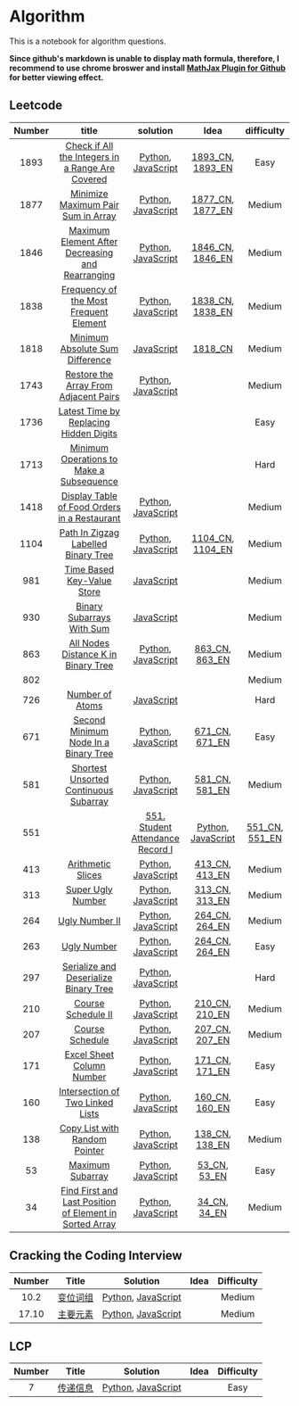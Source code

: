 # Algorithm
This is a notebook for algorithm questions.

**Since github's markdown is unable to display math formula, therefore, I recommend to use chrome broswer and install [MathJax Plugin for Github](https://chrome.google.com/webstore/detail/mathjax-plugin-for-github/ioemnmodlmafdkllaclgeombjnmnbima) for better viewing effect.**

## Leetcode
| Number | title | solution | Idea |difficulty |
|:-:  |:-----:|:---------:| :-------:|:---------:|
|1893|[Check if All the Integers in a Range Are Covered](https://leetcode.com/problems/check-if-all-the-integers-in-a-range-are-covered/)|[Python](./algorithm/python/CheckIfAllTheIntegersInARangeAreCovered.py), [JavaScript](./algorithm/JavaScript/CheckIfAllTheIntegersInARangeAreCovered.js)|[1893_CN](./algorithm/markdown/1893/1893_CN.md), [1893_EN](./algorithm/markdown/1893/1893_EN.md)|Easy|
|1877|[Minimize Maximum Pair Sum in Array](https://leetcode.com/problems/minimize-maximum-pair-sum-in-array/)|[Python](./algorithm/python/MinimizeMaximumPairSumInArray.py), [JavaScript](./algorithm/JavaScript/MinimizeMaximumPairSumInArray.js)|[1877_CN](./algorithm/markdown/1877/1877_CN), [1877_EN](./algorithm/markdown/1877/1877_EN)|Medium|
|1846|[Maximum Element After Decreasing and Rearranging](https://leetcode.com/problems/maximum-element-after-decreasing-and-rearranging/)|[Python](./algorithm/python/MaximumElementAfterDecreasingAndRearranging.py), [JavaScript](./algorithm/JavaScript/MaximumElementAfterDecreasingAndRearranging.js)|[1846_CN](./algorithm/markdown/1846_CN.md), [1846_EN](./algorithm/markdown/1846_EN.md)|Medium|
|1838|[Frequency of the Most Frequent Element](https://leetcode.com/problems/frequency-of-the-most-frequent-element/)|[Python](./algorithm/python/FrequencyOfTheMostFrequentElement.py), [JavaScript](./algorithm/JavaScript/FrequencyOfTheMostFrequentElement.js)|[1838_CN](./algorithm/markdown/1838_CN.md), [1838_EN](./algorithm/markdown/1838_EN.md)|Medium|
|1818|[Minimum Absolute Sum Difference](https://leetcode.com/problems/minimum-absolute-sum-difference/)|[JavaScript](./algorithm/JavaScript/MinimumAbsoluteSumDifference.js)|[1818_CN](./algorithm/markdown/1818_CN.md)|Medium|
|1743|[Restore the Array From Adjacent Pairs](https://leetcode.com/problems/restore-the-array-from-adjacent-pairs/)|[Python](./algorithm/python/RestoreTheArrayFromAdjacentPairs.py), [JavaScript](./algorithm/JavaScript/RestoreTheArrayFromAdjacentPairs.js)||Medium|
|1736|[Latest Time by Replacing Hidden Digits](https://leetcode.com/problems/latest-time-by-replacing-hidden-digits/)|||Easy|
|1713|[Minimum Operations to Make a Subsequence](https://leetcode.com/problems/minimum-operations-to-make-a-subsequence/)|||Hard|
|1418|[Display Table of Food Orders in a Restaurant](https://leetcode.com/problems/display-table-of-food-orders-in-a-restaurant/)|[Python](./algorithm/python/DisplayTableOfFoodOrdersInARestaurant.py), [JavaScript](./algorithm/JavaScript/DisplayTableOfFoodOrdersInARestaurant.js)||Medium|
|1104|[Path In Zigzag Labelled Binary Tree](https://leetcode.com/problems/path-in-zigzag-labelled-binary-tree/)|[Python](./algorithm/python/PathInZigzagLabelledBinaryTree.py), [JavaScript](./algorithm/JavaScript/PathInZigzagLabelledBinaryTree.js)|[1104_CN](./algorithm/markdown/1104_CN.md), [1104_EN](./algorithm/markdown/1104_EN.md)|Medium|
|981|[Time Based Key-Value Store](https://leetcode.com/problems/time-based-key-value-store/)|[JavaScript](./algorithm/JavaScript/TimeBasedKey-ValueStore.js)||Medium|
|930|[Binary Subarrays With Sum](https://leetcode.com/problems/binary-subarrays-with-sum/)|[JavaScript](./algorithm/JavaScript/BinarySubarraysWithSum.js)||Medium|
|863|[All Nodes Distance K in Binary Tree](https://leetcode.com/problems/all-nodes-distance-k-in-binary-tree/)|[Python](./algorithm/python/AllNodesDistanceKInBinaryTree.py), [JavaScript](./algorithm/JavaScript/AllNodesDistanceKInBinaryTree.js)|[863_CN](./algorithm/markdown/863/863_CN.md), [863_EN](./algorithm/markdown/863/863_EN.md)|Medium|
|802||||Medium|
|726|[Number of Atoms](https://leetcode.com/problems/number-of-atoms/)|[JavaScript](./algorithm/JavaScript/NumberOfAtoms.js)||Hard|
|671|[Second Minimum Node In a Binary Tree](https://leetcode.com/problems/second-minimum-node-in-a-binary-tree/)|[Python](./algorithm/python/SecondMinimumNodeInABinaryTree.py), [JavaScript](./algorithm/JavaScript/SecondMinimumNodeInABinaryTree.js)|[671_CN](./algorithm/markdown/671/671_CN.md), [671_EN](./algorithm/markdown/671/671_EN.md)|Easy|
|581|[Shortest Unsorted Continuous Subarray](https://leetcode.com/problems/shortest-unsorted-continuous-subarray/)|[Python](./algorithm/python/ShortestUnsortedContinuousSubarray.py), [JavaScript](./algorithm/JavaScript/ShortestUnsortedContinuousSubarray.js)|[581_CN](./algorithm/markdown/581/581_CN.md), [581_EN](./algorithm/markdown/581/581_EN.md)|Medium|
|551||[551. Student Attendance Record I](https://leetcode.com/problems/student-attendance-record-i/)|[Python](./algorithm/python/StudentAttendanceRecordI.py), [JavaScript](./algorithm/JavaScript/StudentAttendanceRecordI.js)|[551_CN](./algorithm/markdown/551/551_CN.md), [551_EN](./algorithm/markdown/551/551_EN.md)|Easy|
|413|[Arithmetic Slices](https://leetcode.com/problems/arithmetic-slices/)|[Python](./algorithm/python/ArithmeticSlices.py), [JavaScript](./algorithm/JavaScript/ArithmeticSlices.js)|[413_CN](./algorithm/markdown/413/413_CN.md), [413_EN](./algorithm/markdown/413/413_EN.md)|Medium|
|313|[Super Ugly Number](https://leetcode.com/problems/super-ugly-number/)|[Python](./algorithm/python/SuperUglyNumber.py), [JavaScript](./algorithm/JavaScript/SuperUglyNumber.js)|[313_CN](./algorithm/markdown/313/313_CN.md), [313_EN](./algorithm/markdown/313/313_EN.md)|Medium|
|264|[Ugly Number II](https://leetcode.com/problems/ugly-number-ii/)|[Python](./algorithm/python/UglyNumberII.py), [JavaScript](./algorithm/JavaScript/UglyNumberII.js)|[264_CN](./algorithm/markdown/264/264_CN.md), [264_EN](./algorithm/markdown/264/264_EN.md)|Medium|
|263|[Ugly Number](https://leetcode.com/problems/ugly-number/)|[Python](./algorithm/python/UglyNumber.py), [JavaScript](./algorithm/JavaScript/UglyNumber.js)|[264_CN](./algorithm/markdown/263/263_CN.md), [264_EN](./algorithm/markdown/263/263_EN.md)|Easy|
|297|[Serialize and Deserialize Binary Tree](https://leetcode.com/problems/serialize-and-deserialize-binary-tree/)|[Python](./algorithm/python/SerializeAndDeserializeBinaryTree.py), [JavaScript](./algorithm/python/SerializeAndDeserializeBinaryTree.py)||Hard|
|210|[Course Schedule II](https://leetcode.com/problems/course-schedule-ii/)|[Python](./algorithm/python/CourseScheduleII.py), [JavaScript](./algorithm/JavaScript/CourseScheduleII.js)|[210_CN](./algorithm/markdown/210/210_CN.md), [210_EN](./algorithm/markdown/210/210_EN.md)|Medium|
|207|[Course Schedule](https://leetcode.com/problems/course-schedule/)|[Python](./algorithm/python/CourseSchedule.py), [JavaScript](./algorithm/JavaScript/CourseSchedule.js)|[207_CN](./algorithm/markdown/207/207_CN.md), [207_EN](./algorithm/markdown/207/207_EN.md)|Medium|
|171|[Excel Sheet Column Number](https://leetcode.com/problems/excel-sheet-column-number/)|[Python](./algorithm/python/ExcelSheetColumnNumber.py), [JavaScript](./algorithm/JavaScript/ExcelSheetColumnNumber.js)|[171_CN](./algorithm/markdown/171/171_CN.md), [171_EN](./algorithm/markdown/171/171_EN.md)|Easy|
|160|[Intersection of Two Linked Lists](https://leetcode.com/problems/intersection-of-two-linked-lists/)|[Python](./algorithm/python/IntersectionOfTwoLinkedLists.py), [JavaScript](./algorithm/JavaScript/IntersectionOfTwoLinkedLists.js)|[160_CN](./algorithm/markdown/160/160_CN), [160_EN](./algorithm/markdown/160/160_EN)|Easy|
|138|[Copy List with Random Pointer](https://leetcode.com/problems/copy-list-with-random-pointer/)|[Python](./algorithm/python/CopyListWithRandomPointer.py), [JavaScript](./algorithm/JavaScript/CopyListWithRandomPointer.js)|[138_CN](./algorithm/markdown/138/138_CN.md), [138_EN](./algorithm/markdown/138/138_EN.md)|Medium|
|53|[Maximum Subarray](https://leetcode.com/problems/maximum-subarray/)|[Python](./algorithm/python/MaximumSubarray.py), [JavaScript](./algorithm/JavaScript/MaximumSubarray.js)|[53_CN](./algorithm/markdown/53/53_CN.md), [53_EN](./algorithm/markdown/53/53_EN.md)|Easy|
|34|[Find First and Last Position of Element in Sorted Array](https://leetcode.com/problems/find-first-and-last-position-of-element-in-sorted-array/)|[Python]('./../algorithm/python/FindFirstAndLastPositionOfElementInSortedArray.py), [JavaScript]('./../algorithm/JavaScript/FindFirstAndLastPositionOfElementInSortedArray.js)|[34_CN]('./../algorithm/markdown/34/34_CN.md), [34_EN]('./../algorithm/markdown/34/34_EN.md)| Medium|

## Cracking the Coding Interview

|Number|Title|Solution|Idea|Difficulty|
|:----:|:---:|:------:|:--:|:--------:|
|10.2  |[变位词组](https://leetcode-cn.com/problems/group-anagrams-lcci/)|[Python](./algorithm/python/ConjugationPhrase.py), [JavaScript](./algorithm/JavaScript/ConjugationPhrase.js)||Medium|
|17.10 |[主要元素](https://leetcode-cn.com/problems/find-majority-element-lcci/)|[Python](./algorithm/python/mainElement.py), [JavaScript](./algorithm/JavaScript/mainElement.js)||Medium|

## LCP
|Number|Title|Solution|Idea|Difficulty|
|:----:|:---:|:------:|:--:|:--------:|
|7|[传递信息](https://leetcode-cn.com/problems/chuan-di-xin-xi/)|[Python](./algorithm/python/deliverMessage.py), [JavaScript](./algorithm/JavaScript/deliverMessage.js)||Easy|
